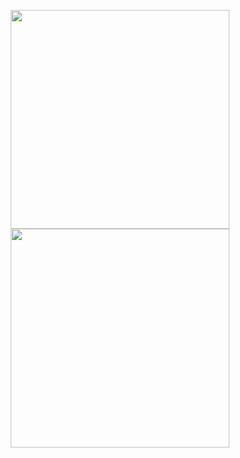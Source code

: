 <p align="center">
    <img src="https://stats-alpha-seven.vercel.app/api/top-langs/?username=Dymirt&layout=donut-vertical&title_color=ffffff&text_color=c9cacc&icon_color=2bbc8a&bg_color=0F1116&count_private=false&hide_progress=false&exclude_repo=stats,task_manager,Dymirt" height="350"/>
    <img src="https://stats-alpha-seven.vercel.app/api?username=Dymirt&show_icons=true&show=reviews,discussions_started,discussions_answered,prs_merged,prs_merged_percentage&title_color=ffffff&text_color=c9cacc&icon_color=F5BF4F&bg_color=0F1116&line_height=27&exclude_repo=stats,task_manager,Dymirt" height="350"/>
</p>
